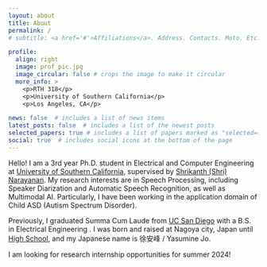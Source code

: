 ```yaml
---
layout: about
title: About
permalink: /
# subtitle: <a href='#'>Affiliations</a>. Address. Contacts. Moto. Etc.

profile:
  align: right
  image: prof_pic.jpg
  image_circular: false # crops the image to make it circular
  more_info: >
    <p>RTH 318</p>
    <p>University of Southern California</p>
    <p>Los Angeles, CA</p>

news: false  # includes a list of news items
latest_posts: false  # includes a list of the newest posts
selected_papers: true # includes a list of papers marked as "selected={true}"
social: true  # includes social icons at the bottom of the page
---
```


Hello! I am a 3rd year Ph.D. student in Electrical and Computer Engineering at [University of Southern California](https://minghsiehece.usc.edu/), supervised by [Shrikanth (Shri) Narayanan](https://sail.usc.edu/people/shri.html). My research interests are in Speech Processing, including Speaker Diarization and Automatic Speech Recognition, as well as Multimodal AI. Particularly, I have been working in the application domain of Child ASD (Autism Spectrum Disorder).

Previously, I graduated Summa Cum Laude from [UC San Diego](https://jacobsschool.ucsd.edu/) with a B.S. in Electrical Engineering . I was born and raised at Nagoya city, Japan until [High School](https://en.wikipedia.org/wiki/Tokai_High_School), and my Japanese name is 徐安峰 / Yasumine Jo.

I am looking for research internship opportunities for summer 2024!

